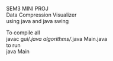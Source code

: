 SEM3 MINI PROJ  
Data Compression Visualizer  
using java and java swing

To compile all  
javac gui/*.java algorithms/*.java Main.java  
to run  
java Main  
